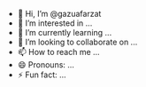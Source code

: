 - 👋 Hi, I’m @gazuafarzat
- 👀 I’m interested in ...
- 🌱 I’m currently learning ...
- 💞️ I’m looking to collaborate on ...
- 📫 How to reach me ...
- 😄 Pronouns: ...
- ⚡ Fun fact: ...

<!---
gazuafarzat/gazuafarzat is a ✨ special ✨ repository because its `README.md` (this file) appears on your GitHub profile.
You can click the Preview link to take a look at your changes.
--->
